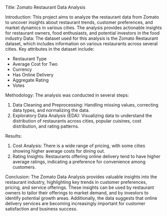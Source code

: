Title: Zomato Restaurant Data Analysis

Introduction: This project aims to analyze the restaurant data from Zomato to uncover insights about restaurant trends, customer preferences, and market dynamics in various cities. The analysis provides actionable insights for restaurant owners, food enthusiasts, and potential investors in the food industry
Data: The dataset used for this analysis is the Zomato Restaurant dataset, which includes information on various restaurants across several cities. Key attributes in the dataset include:

- Restaurant Type
- Average Cost for Two
- Currency
- Has Online Delivery
- Aggregate Rating
- Votes

Methodology: The analysis was conducted in several steps:

1. Data Cleaning and Preprocessing: Handling missing values, correcting data types, and normalizing the data.
2. Exploratory Data Analysis (EDA): Visualizing data to understand the distribution of restaurants across cities, popular cuisines, cost distribution, and rating patterns.

Results: 
1. Cost Analysis: There is a wide range of pricing, with some cities showing higher average costs for dining out.
2. Rating Insights: Restaurants offering online delivery tend to have higher average ratings, indicating a preference for convenience among customers.

Conclusion: The Zomato Data Analysis provides valuable insights into the restaurant industry, highlighting key trends in customer preferences, pricing, and service offerings. These insights can be used by restaurant owners to tailor their offerings to market demand, and by investors to identify potential growth areas.
Additionally, the data suggests that online delivery services are becoming increasingly important for customer satisfaction and business success.
